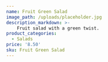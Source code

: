 ```yaml
---
name: Fruit Green Salad
image_path: /uploads/placeholder.jpg
description_markdown: >-
    Fruit salad with a green twist.
product_categories:
  - Salads
price: '8.50'
sku: Fruit Green Salad
---
```

